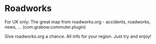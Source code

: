 # Roadworks
For UK only: The great map from roadworks.org - accidents, roadworks, news, ... (com.grabow.commuter.plugin)

Give roadworks.org a chance. All info for your region. Just try and enjoy!

